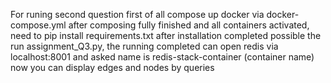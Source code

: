 For runing second question first of all compose up docker via docker-compose.yml after composing fully finished and all containers activated, need to pip install 
requirements.txt  after installation completed possible the run assignment_Q3.py, the running completed can open redis via localhost:8001 and asked name is 
redis-stack-container (container name) now you can display edges and nodes by queries
